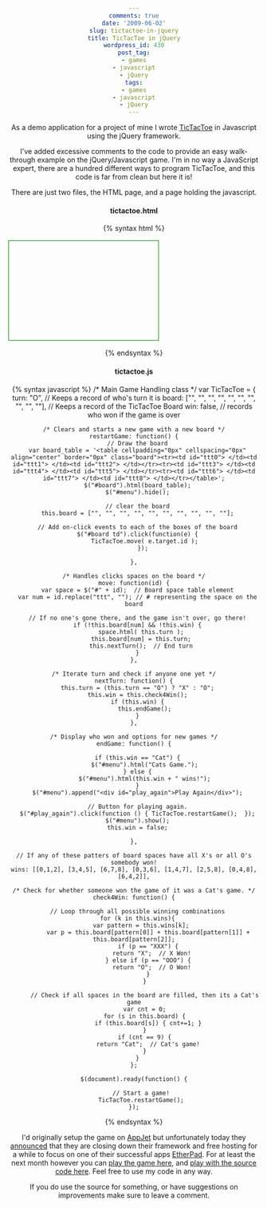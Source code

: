 ```yaml
---
comments: true
date: '2009-06-02'
slug: tictactoe-in-jquery
title: TicTacToe in jQuery
wordpress_id: 430
post_tag:
- games
- javascript
- jQuery
tags:
- games
- javascript
- jQuery
---
```


As a demo application for a project of mine I wrote [TicTacToe](http://tictac.appjet.net) in Javascript using the jQuery framework.

I've added excessive comments to the code to provide an easy walk-through example on the jQuery/Javascript game.  I'm in no way a JavaScript expert, there are a hundred different ways to program TicTacToe, and this code is far from clean but here it is!

There are just two files, the HTML page, and a page holding the javascript.



#### tictactoe.html

{% syntax html %}
<html>

<head>
<script src="http://ajax.googleapis.com/ajax/libs/jquery/1.3.2/jquery.js"></script>
<script src="tictactoe.js"></script>

<style>

table.board {
  border: 1px solid green;
  height: 600px;
  width: 600px;
}

body {
  text-align: center;
  align: center;
}

td {
  height: 200px;
  width: 200px;
  text-align: center;
  vertical-align: middle;
  font-size: 100px;
  font-weight: bold;
  font-color: green;
  font-family: geniva, verdana, helvetica;
  border: 1px solid green;
}

#menu {
  text-align: center;
  position: absolute;
  width: 400;
  height: 400;
  margin-left: 100px;
  margin-top: 100px;
  border: 5px double red;
  display: none;
  vertical-align: middle;
  background-color: white;
}

#play_again {
  font-size: 20px;
  color: green;
}

</style>


</head>
<body>

<table align="center" border="0px">
<tr><td>
<div id="menu"></div>
<div id="board"></div>
</td></tr>
</table>

</body>
{% endsyntax %}

#### tictactoe.js
{% syntax javascript %}
/* Main Game Handling class */
var TicTacToe = {
    turn: "O",  // Keeps a record of who's turn it is
    board: ["", "", "", "", "", "", "", "", "", ""],  // Keeps a record of the TicTacToe Board
    win: false, // records who won if the game is over

    /* Clears and starts a new game with a new board */
    restartGame: function() {
      // Draw the board
      var board_table = '<table cellpadding="0px" cellspacing="0px" align="center" border="0px" class="board"><tr><td id="ttt0"> </td><td id="ttt1"> </td><td id="ttt2"> </td></tr><tr><td id="ttt3"> </td><td id="ttt4"> </td><td id="ttt5"> </td></tr><tr><td id="ttt6"> </td><td id="ttt7"> </td><td id="ttt8"> </td></tr></table>';
      $("#board").html(board_table);
      $("#menu").hide();

      // clear the board
      this.board = ["", "", "", "", "", "", "", "", "", ""];

      // Add on-click events to each of the boxes of the board
      $("#board td").click(function(e) {
          TicTacToe.move( e.target.id );
         });

    },

    /* Handles clicks spaces on the board */
    move: function(id) {
      var space = $("#" + id);  // Board space table element
      var num = id.replace("ttt", ""); // # representing the space on the board

      // If no one's gone there, and the game isn't over, go there!
      if (!this.board[num] && !this.win) {
        space.html( this.turn );
        this.board[num] = this.turn;
        this.nextTurn();  // End turn
      }
    },

    /* Iterate turn and check if anyone one yet */
    nextTurn: function() {
      this.turn = (this.turn == "O") ? "X" : "O";
      this.win = this.check4Win();
      if (this.win) {
          this.endGame();
      }
    },

    /* Display who won and options for new games */
    endGame: function() {

      if (this.win == "Cat") {
          $("#menu").html("Cats Game.");
      } else {
          $("#menu").html(this.win + " wins!");
      }
      $("#menu").append("<div id="play_again">Play Again</div>");

      // Button for playing again.
      $("#play_again").click(function () { TicTacToe.restartGame();  });
      $("#menu").show();
      this.win = false;

    },

    // If any of these patters of board spaces have all X's or all O's somebody won!
    wins: [[0,1,2], [3,4,5], [6,7,8], [0,3,6], [1,4,7], [2,5,8], [0,4,8], [6,4,2]],

    /* Check for whether someone won the game of it was a Cat's game. */
    check4Win: function() {

      // Loop through all possible winning combinations
      for (k in this.wins){
        var pattern = this.wins[k];
            var p = this.board[pattern[0]] + this.board[pattern[1]] + this.board[pattern[2]];
            if (p == "XXX") {
              return "X";  // X Won!
            } else if (p == "OOO") {
              return "O";  // O Won!
            }
          }

          // Check if all spaces in the board are filled, then its a Cat's game
          var cnt = 0;
          for (s in this.board) {
            if (this.board[s]) { cnt+=1; }
          }
          if (cnt == 9) {
            return "Cat";  // Cat's game!
          }
      }
    };

    $(document).ready(function() {

        // Start a game!
        TicTacToe.restartGame();
    });
{% endsyntax %}


I'd originally setup the game on [AppJet](http://appjet.com) but unfortunately today they [announced](http://appjet.com/hosting) that they are closing down their framework and free hosting for a while to focus on one of their successful apps [EtherPad](http://etherpad.com).  For at least the next month however you can [play the game here](http://tictac.appjet.net/), and [play with the source code here](http://appjet.com/app/188579215/source).  Feel free to use my code in any way.

If you do use the source for something, or have suggestions on improvements make sure to leave a comment.
